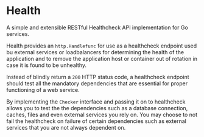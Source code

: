 # Health

A simple and extensible RESTful Healthcheck API implementation for Go services.

Health provides an `http.Handlefunc` for use as a healthcheck endpoint used bu external services or loadbalancers
for determining the health of the application and to remove the application host or container out of rotation in case it is found to be unhealthy.

Instead of blindly return a `200` HTTP status code, a healthcheck endpoint should test all the mandatory dependencies that are essential for proper functioning of a web service.

By implementing the `Checker` interface and passing it on to healthcheck allows you to test the the dependencies such as a database connection, caches, files and even external services you rely on. You may choose to not fail the healthcheck on failure of certain dependencies such as external services that you are not always dependent on.
